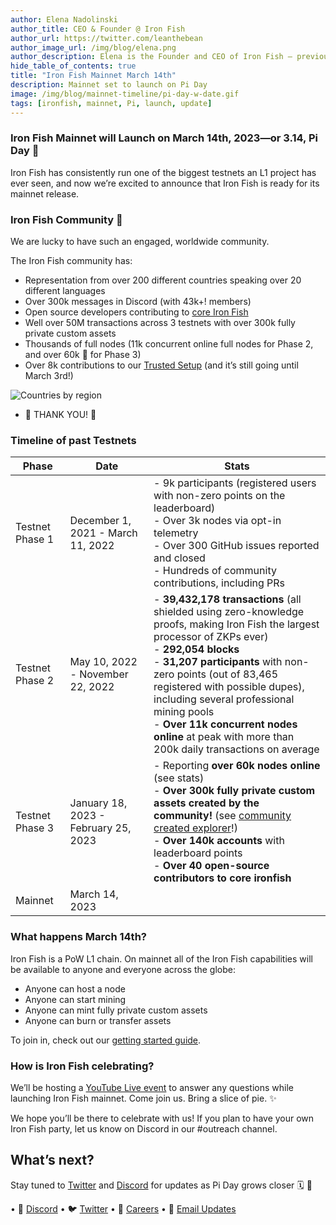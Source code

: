 ```yaml
---
author: Elena Nadolinski
author_title: CEO & Founder @ Iron Fish
author_url: https://twitter.com/leanthebean
author_image_url: /img/blog/elena.png
author_description: Elena is the Founder and CEO of Iron Fish — previously worked at Airbnb, Tilt, and Microsoft. Fell down the cryptocurrency rabbit hole in 2017. Really didn't want her insurance to know she eats pizza.
hide_table_of_contents: true
title: "Iron Fish Mainnet March 14th"
description: Mainnet set to launch on Pi Day
image: /img/blog/mainnet-timeline/pi-day-w-date.gif
tags: [ironfish, mainnet, Pi, launch, update]
---
```



### Iron Fish Mainnet will Launch on March 14th, 2023—or 3.14, Pi Day 🍰

Iron Fish has consistently run one of the biggest testnets an L1 project has ever seen, and now we’re excited to announce that Iron Fish is ready for its mainnet release.

### Iron Fish Community 💖

We are lucky to have such an engaged, worldwide community.

The Iron Fish community has:

-   Representation from over 200 different countries speaking over 20 different languages
-   Over 300k messages in Discord (with 43k+! members)
-   Open source developers contributing to [core Iron Fish](https://github.com/iron-fish/ironfish)
-   Well over 50M transactions across 3 testnets with over 300k fully private custom assets
-   Thousands of full nodes (11k concurrent online full nodes for Phase 2, and over 60k 🫣 for Phase 3)
-   Over 8k contributions to our [Trusted Setup](https://ironfish.network/blog/2023/02/13/trusted-setup-ceremony) (and it’s still going until March 3rd!)

![Countries by region](/img/blog/mainnet-timeline/countries.png)

- 🙌 THANK YOU! 🙌

### Timeline of past Testnets
| Phase | Date | Stats |
|---|---|---|
| Testnet Phase 1 | December 1, 2021 - March 11, 2022 | - 9k participants (registered users with non-zero points on the leaderboard) <br />  - Over 3k nodes via opt-in telemetry <br />  - Over 300 GitHub issues reported and closed<br /> - Hundreds of community contributions, including PRs |
| Testnet Phase 2 | May 10, 2022 - November 22, 2022 | - **39,432,178 transactions** (all shielded using zero-knowledge proofs, making Iron Fish the largest processor of ZKPs ever) <br /> - **292,054 blocks** <br /> - **31,207 participants** with non-zero points (out of 83,465 registered with possible dupes), including several professional mining pools <br /> - **Over 11k concurrent nodes online** at peak with more than 200k daily transactions on average |
| Testnet Phase 3 | January 18, 2023 - February 25, 2023 | - Reporting **over 60k nodes online** (see stats) <br /> - **Over 300k fully private custom assets created by the community!** (see [community created explorer](http://www.oreoscan.info/en/assets)!) <br /> - **Over 140k accounts** with leaderboard points <br /> - **Over 40 open-source contributors to core ironfish** |
| Mainnet | March 14, 2023 |  |                                                                                                                                                                                                                                                                                                                                                                                |
### What happens March 14th?

Iron Fish is a PoW L1 chain. On mainnet all of the Iron Fish capabilities will be available to anyone and everyone across the globe:

-   Anyone can host a node
-   Anyone can start mining
-   Anyone can mint fully private custom assets
-   Anyone can burn or transfer assets

To join in, check out our [getting started guide](https://www.ironfish.network/docs/onboarding/iron-fish-tutorial).

### How is Iron Fish celebrating?

We’ll be hosting a [YouTube Live event](https://youtube.com/live/G5nVp5r0EuE?feature=share) to answer any questions while launching Iron Fish mainnet. Come join us. Bring a slice of pie. ✨

We hope you’ll be there to celebrate with us! If you plan to have your own Iron Fish party, let us know on Discord in our #outreach channel.

## What’s next?

Stay tuned to [Twitter](https://twitter.com/ironfishcrypto) and [Discord](https://discord.ironfish.network/) for updates as Pi Day grows closer 🗓️ 👀

• 🎤 [Discord](https://discord.ironfish.network)
• 🐦 [Twitter](https://twitter.com/ironfishcrypto)
• 🚀 [Careers](https://ironfish.network/careers)
• 📧 [Email Updates](https://ironfish.network/#email-signup)
